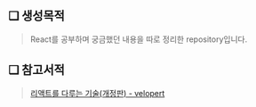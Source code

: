 ## ❏ 생성목적
> React를 공부하며 궁금했던 내용을 따로 정리한 repository입니다.
 
## ❏ 참고서적
> <a href='https://www.kyobobook.co.kr/product/detailViewKor.laf?mallGb=KOR&ejkGb=KOR&barcode=9791160508796'>리액트를 다루는 기술(개정판) - velopert</a>


 
